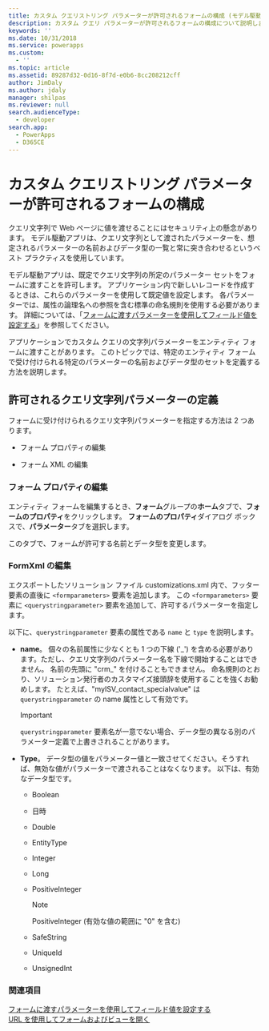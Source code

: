 ```yaml
---
title: カスタム クエリストリング パラメーターが許可されるフォームの構成 (モデル駆動型アプリ) | Microsoft Docs
description: カスタム クエリ パラメーターが許可されるフォームの構成について説明します。 アプリケーション内で新しいレコードを作成するときは、これらのパラメーターを使用して既定値を設定します。
keywords: ''
ms.date: 10/31/2018
ms.service: powerapps
ms.custom:
  - ''
ms.topic: article
ms.assetid: 89287d32-0d16-8f7d-e0b6-8cc208212cff
author: JimDaly
ms.author: jdaly
manager: shilpas
ms.reviewer: null
search.audienceType:
  - developer
search.app:
  - PowerApps
  - D365CE
---
```


# <a name="configure-a-form-to-accept-custom-querystring-parameters"></a>カスタム クエリストリング パラメーターが許可されるフォームの構成

<!-- https://docs.microsoft.com/dynamics365/customer-engagement/developer/configure-form-accept-custom-querystring-parameters -->

クエリ文字列で Web ページに値を渡せることにはセキュリティ上の懸念があります。 モデル駆動アプリは、クエリ文字列として渡されたパラメーターを、想定されるパラメーターの名前およびデータ型の一覧と常に突き合わせるというベスト プラクティスを使用しています。  
  
 モデル駆動アプリは、既定でクエリ文字列の所定のパラメーター セットをフォームに渡すことを許可します。 アプリケーション内で新しいレコードを作成するときは、これらのパラメーターを使用して既定値を設定します。 各パラメーターでは、属性の論理名への参照を含む標準の命名規則を使用する必要があります。 詳細については、「[フォームに渡すパラメーターを使用してフィールド値を設定する](set-field-values-using-parameters-passed-form.md)」を参照してください。  
  
 アプリケーションでカスタム クエリの文字列パラメーターをエンティティ フォームに渡すことがあります。 このトピックでは、特定のエンティティ フォームで受け付けられる特定のパラメーターの名前およびデータ型のセットを定義する方法を説明します。  
  
## <a name="define-allowed-query-string-parameters"></a>許可されるクエリ文字列パラメーターの定義  
 フォームに受け付けられるクエリ文字列パラメーターを指定する方法は 2 つあります。  
  
-   フォーム プロパティの編集  
  
-   フォーム XML の編集  
  
### <a name="edit-form-properties"></a>フォーム プロパティの編集  
 エンティティ フォームを編集するとき、**フォーム**グループの**ホーム**タブで、**フォームのプロパティ**をクリックします。 **フォームのプロパティ**ダイアログ ボックスで、**パラメーター**タブを選択します。  
  
 このタブで、フォームが許可する名前とデータ型を変更します。  
  
### <a name="edit-formxml"></a>FormXml の編集  
 エクスポートしたソリューション ファイル customizations.xml 内で、フッター要素の直後に `<formparameters>` 要素を追加します。 この `<formparameters>` 要素に `<querystringparameter>` 要素を追加して、許可するパラメーターを指定します。  
  
 以下に、`querystringparameter` 要素の属性である `name` と `type` を説明します。  
  
- **name**。 個々の名前属性に少なくとも 1 つの下線 ('\_') を含める必要があります。ただし、クエリ文字列のパラメーター名を下線で開始することはできません。 名前の先頭に "crm\_" を付けることもできません。 命名規則のとおり、ソリューション発行者のカスタマイズ接頭辞を使用することを強くお勧めします。 たとえば、"myISV_contact_specialvalue" は `querystringparameter` の name 属性として有効です。  
  
    > [!IMPORTANT]
    >  `querystringparameter` 要素名が一意でない場合、データ型の異なる別のパラメーター定義で上書きされることがあります。  
  
- **Type**。 データ型の値をパラメーター値と一致させてください。そうすれば、無効な値がパラメーターで渡されることはなくなります。 以下は、有効なデータ型です。  
  
    -   Boolean  
  
    -   日時  
  
    -   Double  
  
    -   EntityType  
  
    -   Integer  
  
    -   Long  
  
    -   PositiveInteger  
  
        > [!NOTE]
        >  PositiveInteger (有効な値の範囲に "0" を含む)  
  
    -   SafeString  
  
    -   UniqueId  
  
    -   UnsignedInt  
  
### <a name="see-also"></a>関連項目  
 [フォームに渡すパラメーターを使用してフィールド値を設定する](set-field-values-using-parameters-passed-form.md)   
 [URL を使用してフォームおよびビューを開く](open-forms-views-dialogs-reports-url.md)
